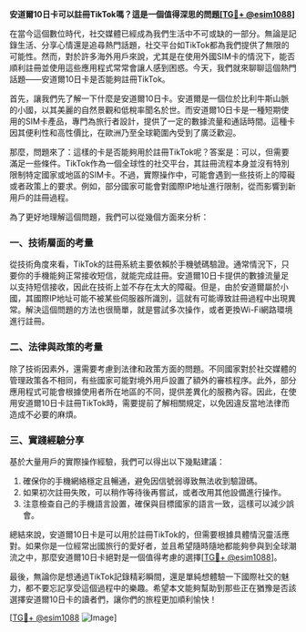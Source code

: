 **安道爾10日卡可以註冊TikTok嗎？這是一個值得深思的問題[[TG💪+ @esim1088](https://t.me/s/esim1088)]**

在當今這個數位時代，社交媒體已經成為我們生活中不可或缺的一部分。無論是記錄生活、分享心情還是追尋熱門話題，社交平台如TikTok都為我們提供了無限的可能性。然而，對於許多海外用戶來說，尤其是在使用外國SIM卡的情況下，能否順利註冊並使用這些應用程式常常會讓人感到困惑。今天，我們就來聊聊這個熱門話題——安道爾10日卡是否能夠註冊TikTok。

首先，讓我們先了解一下什麼是安道爾10日卡。安道爾是一個位於比利牛斯山脈的小國，以其美麗的自然景觀和低稅率聞名於世。而安道爾10日卡是一種短期使用的SIM卡產品，專門為旅行者設計，提供了一定的數據流量和通話時間。這種卡因其便利性和高性價比，在歐洲乃至全球範圍內受到了廣泛歡迎。

那麼，問題來了：這樣的卡是否能夠用於註冊TikTok呢？答案是：可以，但需要滿足一些條件。TikTok作為一個全球性的社交平台，其註冊流程本身並沒有特別限制特定國家或地區的SIM卡。不過，實際操作中，可能會遇到一些技術上的障礙或者政策上的要求。例如，部分國家可能會對國際IP地址進行限制，從而影響到新用戶的註冊過程。

為了更好地理解這個問題，我們可以從幾個方面來分析：

### **一、技術層面的考量**
從技術角度來看，TikTok的註冊系統主要依賴於手機號碼驗證。通常情況下，只要你的手機能夠正常接收短信，就能完成註冊。安道爾10日卡提供的數據流量足以支持短信接收，因此在技術上並不存在太大的障礙。但是，由於安道爾屬於小國，其國際IP地址可能不被某些伺服器所識別，這就有可能導致註冊過程中出現異常。解決這個問題的方法也很簡單，就是嘗試多次操作，或者更換Wi-Fi網路環境進行註冊。

### **二、法律與政策的考量**
除了技術因素外，還需要考慮到法律和政策方面的問題。不同國家對於社交媒體的管理政策各不相同，有些國家可能對境外用戶設置了額外的審核程序。此外，部分應用程式可能會根據使用者所在地區的不同，提供差異化的服務內容。因此，在使用安道爾10日卡註冊TikTok時，需要提前了解相關規定，以免因違反當地法律而造成不必要的麻煩。

### **三、實踐經驗分享**
基於大量用戶的實際操作經驗，我們可以得出以下幾點建議：
1. 確保你的手機網絡穩定且暢通，避免因信號弱導致無法收到驗證碼。
2. 如果初次註冊失敗，可以稍作等待後再嘗試，或者改用其他設備進行操作。
3. 注意檢查自己的手機語言設置，確保與目標國家的語言一致，這樣可以減少誤會。

總結來說，安道爾10日卡是可以用於註冊TikTok的，但需要根據具體情況靈活應對。如果你是一位經常出國旅行的愛好者，並且希望隨時隨地都能夠參與到全球潮流之中，那麼安道爾10日卡絕對是一個值得考慮的選擇[[TG💪+ @esim1088](https://t.me/s/esim1088)]。

最後，無論你是想通過TikTok記錄精彩瞬間，還是單純想體驗一下國際社交的魅力，都不要忘記享受這個過程中的樂趣。希望本文能夠幫助到那些正在猶豫是否該選擇安道爾10日卡的讀者們，讓你們的旅程更加順利愉快！

[[TG💪+ @esim1088](https://t.me/s/esim1088) ![Image](https://i.postimg.cc/4NQfJmqS/Snipaste-2025-05-13-00-14-12.png)]